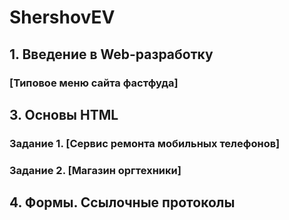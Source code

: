 # ShershovEV
## 1. Введение в Web-разработку
### [Типовое меню сайта фастфуда] 
## 3. Основы HTML
### Задание 1. [Сервис ремонта мобильных телефонов]
### Задание 2. [Магазин оргтехники]
## 4. Формы. Ссылочные протоколы
